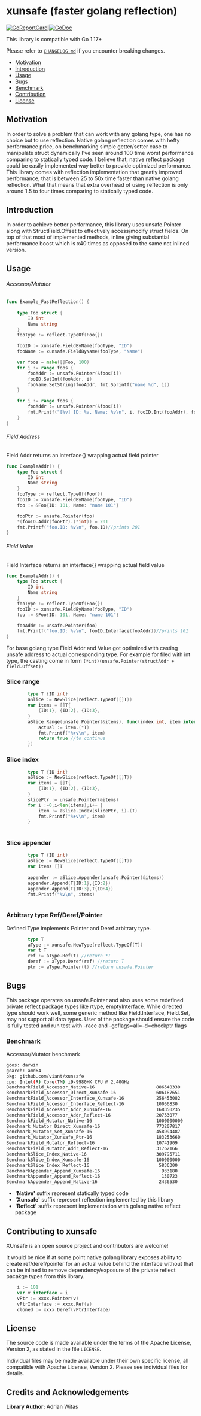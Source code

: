 # xunsafe (faster golang reflection)

[![GoReportCard](https://goreportcard.com/badge/github.com/viant/xunsafe)](https://goreportcard.com/report/github.com/viant/xunsafe)
[![GoDoc](https://godoc.org/github.com/viant/xunsafe?status.svg)](https://godoc.org/github.com/viant/xunsafe)

This library is compatible with Go 1.17+

Please refer to [`CHANGELOG.md`](CHANGELOG.md) if you encounter breaking changes.

- [Motivation](#motivation)
- [Introduction](#introduction)
- [Usage](#usage)
- [Bugs](#bugs)
- [Benchmark](#benchmark)
- [Contribution](#contributing-to-xunsafe)
- [License](#license)

## Motivation

In order to solve a problem that can work with any golang type, one has no choice but to use reflection.
Native golang reflection comes with hefty performance price, on benchmarking simple getter/setter case 
to manipulate struct dynamically I've seen around 100 time worst performance comparing to 
statically typed code. 
I believe that, native reflect package could be easily implemented way better to provide optimized performance.
This library comes with reflection implementation that greatly improved performance, that is  between 25 to 50x time faster than native golang reflection. 
What that means that extra overhead of using reflection is only around 1.5 to four times comparing to statically typed code.

## Introduction

In order to achieve better performance, this library uses unsafe.Pointer along with StructField.Offset to effectively access/modify struct fields.
On top of that most of implemented methods, inline giving substantial performance boost which is x40 times as opposed to the same not inlined version.

## Usage

######  Accessor/Mutator

```go
func Example_FastReflection() {
    
    type Foo struct {
        ID int
        Name string
    }
    fooType := reflect.TypeOf(Foo{})

    fooID := xunsafe.FieldByName(fooType, "ID")
    fooName := xunsafe.FieldByName(fooType, "Name")

    var foos = make([]Foo, 100)
    for i := range foos {
        fooAddr := unsafe.Pointer(&foos[i])
        fooID.SetInt(fooAddr, i)
        fooName.SetString(fooAddr, fmt.Sprintf("name %d", i))
    }

    for i := range foos {
        fooAddr := unsafe.Pointer(&foos[i])
        fmt.Printf("[%v] ID: %v, Name: %v\n", i, fooID.Int(fooAddr), fooName.String(fooAddr))
    }
}
```


###### Field Address

Field Addr returns an interface{} wrapping actual field pointer

```go
func ExampleAddr() {
	type Foo struct {
		ID int
		Name string
	}
	fooType := reflect.TypeOf(Foo{})
	fooID := xunsafe.FieldByName(fooType, "ID")
	foo := &Foo{ID: 101, Name: "name 101"}

	fooPtr := unsafe.Pointer(foo)
	*(fooID.Addr(fooPtr).(*int)) = 201
	fmt.Printf("foo.ID: %v\n", foo.ID)//prints 201
}
```

###### Field Value

Field Interface returns an interface{} wrapping actual field value

```go
func ExampleAddr() {
	type Foo struct {
		ID int
		Name string
	}
	fooType := reflect.TypeOf(Foo{})
	fooID := xunsafe.FieldByName(fooType, "ID")
	foo := &Foo{ID: 101, Name: "name 101"}

    fooAddr := unsafe.Pointer(foo)
	fmt.Printf("foo.ID: %v\n", fooID.Interface(fooAddr))//prints 101
}
```

For base golang type Field Addr and Value got optimized with casting unsafe address to actual corresponding type. 
For example for filed with int type, the casting come in form ```(*int)(unsafe.Pointer(structAddr + field.Offset))```


### Slice range

```go
        type T {ID int}
        aSlice := NewSlice(reflect.TypeOf([]T))
		var items = []T{
			{ID:1}, {ID:2}, {ID:3},
        }   
		aSlice.Range(unsafe.Pointer(&items), func(index int, item interface{}) bool {
			actual := item.(*T)
			fmt.Printf("%+v\n", item)
			return true //to continue
		})
```


### Slice index

```go
        type T {ID int}
        aSlice := NewSlice(reflect.TypeOf([]T))
		var items = []T{
			{ID:1}, {ID:2}, {ID:3},
        }   
		slicePtr := unsafe.Pointer(&items)
		for i :=0;i<len(items);i++ {
            item := aSlice.Index(slicePtr, i).(T)
            fmt.Printf("%+v\n", item)
        }
	
```

### Slice appender

```go
        type T {ID int}
        aSlice := NewSlice(reflect.TypeOf([]T))
		var items []T
		
		appender := aSlice.Appender(unsafe.Pointer(&items))
        appender.Append(T{ID:1},{ID:2})
        appender.Append(T{ID:3},T{ID:4})
        fmt.Printf("%v\n", items)
		
```


### Arbitrary type Ref/Deref/Pointer

Defined Type implements Pointer and Deref arbitrary type.

```go
        type T 
    	aType := xunsafe.NewType(reflect.TypeOf(T))
		var t T
		ref := aType.Ref(t) //return *T
		deref := aType.Deref(ref) //return T
		ptr := aType.Pointer(t) //return unsafe.Pointer
```

## Bugs

This package operates on unsafe.Pointer and also uses some redefined private reflect package types like rtype, emptyInterface.
While directed type should work well, some generic method like Field.Interface, Field.Set, may not support all data types.
User of the package should ensure the code is fully tested and run test with -race and  -gcflags=all=-d=checkptr flags


### Benchmark

Accessor/Mutator benchmark

```bash
goos: darwin
goarch: amd64
pkg: github.com/viant/xunsafe
cpu: Intel(R) Core(TM) i9-9980HK CPU @ 2.40GHz
BenchmarkField_Accessor_Native-16                       886540330                1.209 ns/op           0 B/op          0 allocs/op
BenchmarkField_Accessor_Direct_Xunsafe-16               606187651                1.967 ns/op           0 B/op          0 allocs/op
BenchmarkField_Accessor_Interface_Xunsafe-16            256453082                4.520 ns/op           0 B/op          0 allocs/op
BenchmarkField_Accessor_Interface_Reflect-16            10056830               118.1 ns/op            56 B/op          4 allocs/op
BenchmarkField_Accessor_Addr_Xunsafe-16                 168350235                7.225 ns/op           0 B/op          0 allocs/op
BenchmarkField_Accessor_Addr_Reflect-16                 20753077                49.50 ns/op            0 B/op          0 allocs/op
BenchmarkField_Mutator_Native-16                        1000000000               0.9133 ns/op          0 B/op          0 allocs/op
Benchmark_Mutator_Direct_Xunsafe-16                     773207817                1.513 ns/op           0 B/op          0 allocs/op
Benchmark_Mutator_Set_Xunsafe-16                        458994487                2.750 ns/op           0 B/op          0 allocs/op
Benchmark_Mutator_Xunsafe_Ptr-16                        183253660                6.550 ns/op           0 B/op          0 allocs/op
BenchmarkField_Mutator_Reflect-16                       10741909                94.74 ns/op           32 B/op          3 allocs/op
BenchmarkField_Mutator_Addr_Reflect-16                  31762166                36.48 ns/op            0 B/op          0 allocs/op
BenchmarkSlice_Index_Native-16                          309795711                3.766 ns/op           0 B/op          0 allocs/op
BenchmarkSlice_Index_Xunsafe-16                         100000000               10.53 ns/op            0 B/op          0 allocs/op
BenchmarkSlice_Index_Reflect-16                          5836300               206.1 ns/op            80 B/op         10 allocs/op
BenchmarkAppender_Append_Xunsafe-16                       933180              1142 ns/op            2000 B/op         11 allocs/op
BenchmarkAppender_Append_Reflect-16                       130723              8838 ns/op            4464 B/op        109 allocs/op
BenchmarkAppender_Append_Native-16                       2436530               475.1 ns/op          2040 B/op          8 allocs/op
```
* **'Native'** suffix represent statically typed code
* **'Xunsafe'** suffix represent reflection implemented by this library
* **'Reflect'** suffix represent implementation with golang native reflect package


## Contributing to xunsafe

XUnsafe is an open source project and contributors are welcome!


It would be nice if at some point native golang library exposes ability to create ref/deref/pointer for an actual value behind the interface
without that can be inlined to remove dependency/exposure of the private reflect pacakge types from this library.

```go
    i := 101
    var v interface = i
	vPtr := xxxx.Pointer(v)
	vPtrInterface := xxxx.Ref(v)
	cloned := xxxx.Deref(vPtrInterface)
```


## License

The source code is made available under the terms of the Apache License, Version 2, as stated in the file `LICENSE`.

Individual files may be made available under their own specific license,
all compatible with Apache License, Version 2. Please see individual files for details.

## Credits and Acknowledgements

**Library Author:** Adrian Witas

